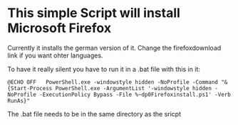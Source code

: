 # This simple Script will install Microsoft Firefox

Currently it installs the german version of it. Change the firefoxdownload link if you want ohter languages.

To have it really silent you have to run it in a .bat file with this in it:

`@ECHO OFF  
PowerShell.exe -windowstyle hidden -NoProfile -Command "& {Start-Process PowerShell.exe -ArgumentList '-windowstyle hidden -NoProfile -ExecutionPolicy Bypass -File %~dp0Firefoxinstall.ps1' -Verb RunAs}"`

The .bat file needs to be in the same directory as the sricpt
